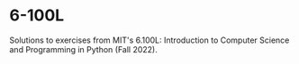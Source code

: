 # 6-100L
Solutions to exercises from MIT's 6.100L: Introduction to Computer Science and Programming in Python (Fall 2022).
